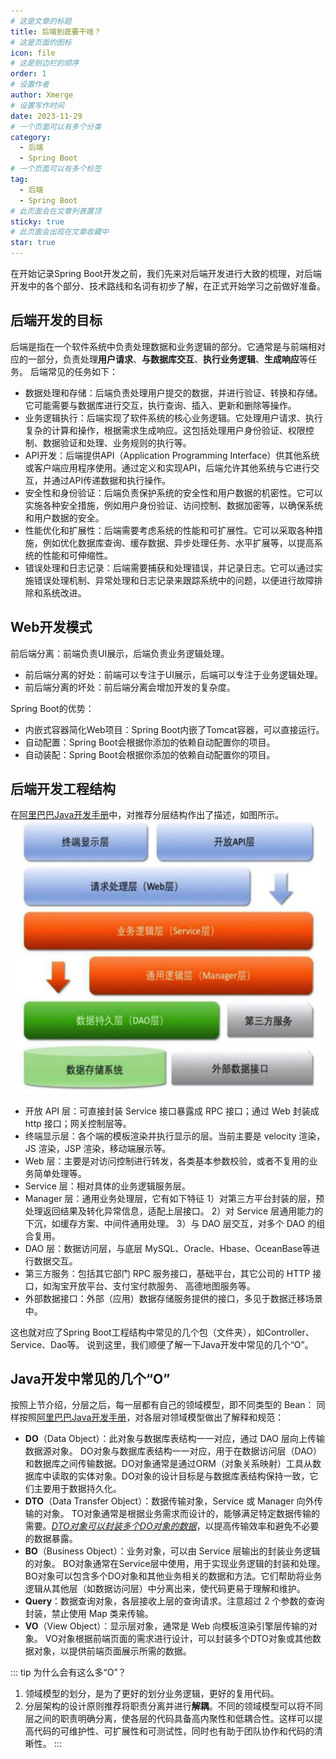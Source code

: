 ```yaml
---
# 这是文章的标题
title: 后端到底要干啥？
# 这是页面的图标
icon: file
# 这是侧边栏的顺序
order: 1
# 设置作者
author: Xmerge
# 设置写作时间
date: 2023-11-29
# 一个页面可以有多个分类
category:
  - 后端
  - Spring Boot
# 一个页面可以有多个标签
tag:
  - 后端
  - Spring Boot
# 此页面会在文章列表置顶
sticky: true
# 此页面会出现在文章收藏中
star: true
---
```


在开始记录Spring Boot开发之前，我们先来对后端开发进行大致的梳理，对后端开发中的各个部分、技术路线和名词有初步了解，在正式开始学习之前做好准备。

<!-- more -->

## 后端开发的目标

后端是指在一个软件系统中负责处理数据和业务逻辑的部分。它通常是与前端相对应的一部分，负责处理**用户请求**、**与数据库交互**、**执行业务逻辑**、**生成响应**等任务。
后端常见的任务如下：

- 数据处理和存储：后端负责处理用户提交的数据，并进行验证、转换和存储。它可能需要与数据库进行交互，执行查询、插入、更新和删除等操作。
- 业务逻辑执行：后端实现了软件系统的核心业务逻辑。它处理用户请求、执行复杂的计算和操作，根据需求生成响应。这包括处理用户身份验证、权限控制、数据验证和处理、业务规则的执行等。
- API开发：后端提供API（Application Programming Interface）供其他系统或客户端应用程序使用。通过定义和实现API，后端允许其他系统与它进行交互，并通过API传递数据和执行操作。
- 安全性和身份验证：后端负责保护系统的安全性和用户数据的机密性。它可以实施各种安全措施，例如用户身份验证、访问控制、数据加密等，以确保系统和用户数据的安全。
- 性能优化和扩展性：后端需要考虑系统的性能和可扩展性。它可以采取各种措施，例如优化数据库查询、缓存数据、异步处理任务、水平扩展等，以提高系统的性能和可伸缩性。
- 错误处理和日志记录：后端需要捕获和处理错误，并记录日志。它可以通过实施错误处理机制、异常处理和日志记录来跟踪系统中的问题，以便进行故障排除和系统改进。

## Web开发模式

前后端分离：前端负责UI展示，后端负责业务逻辑处理。

- 前后端分离的好处：前端可以专注于UI展示，后端可以专注于业务逻辑处理。
- 前后端分离的坏处：前后端分离会增加开发的复杂度。

Spring Boot的优势：

- 内嵌式容器简化Web项目：Spring Boot内嵌了Tomcat容器，可以直接运行。
- 自动配置：Spring Boot会根据你添加的依赖自动配置你的项目。
- 自动装配：Spring Boot会根据你添加的依赖自动配置你的项目。

## 后端开发工程结构

在[阿里巴巴Java开发手册](https://github.com/alibaba/p3c/tree/master)中，对推荐分层结构作出了描述，如图所示。
![初始化项目结构](./img/_00_layer.png)

- 开放 API 层：可直接封装 Service 接口暴露成 RPC 接口；通过 Web 封装成 http 接口；网关控制层等。
- 终端显示层：各个端的模板渲染并执行显示的层。当前主要是 velocity 渲染，JS 渲染，JSP 渲染，移动端展示等。
- Web 层：主要是对访问控制进行转发，各类基本参数校验，或者不复用的业务简单处理等。
- Service 层：相对具体的业务逻辑服务层。
- Manager 层：通用业务处理层，它有如下特征
1）对第三方平台封装的层，预处理返回结果及转化异常信息，适配上层接口。
2）对 Service 层通用能力的下沉，如缓存方案、中间件通用处理。
3）与 DAO 层交互，对多个 DAO 的组合复用。
- DAO 层：数据访问层，与底层 MySQL、Oracle、Hbase、OceanBase等进行数据交互。
- 第三方服务：包括其它部门 RPC 服务接口，基础平台，其它公司的 HTTP 接口，如淘宝开放平台、支付宝付款服务、
高德地图服务等。
- 外部数据接口：外部（应用）数据存储服务提供的接口，多见于数据迁移场景中。

这也就对应了Spring Boot工程结构中常见的几个包（文件夹），如Controller、Service、Dao等。
说到这里，我们顺便了解一下Java开发中常见的几个“O”。

## Java开发中常见的几个“O”

按照上节介绍，分层之后，每一层都有自己的领域模型，即不同类型的 Bean：
同样按照[阿里巴巴Java开发手册](https://github.com/alibaba/p3c/tree/master)，对各层对领域模型做出了解释和规范：

- **DO**（Data Object）：此对象与数据库表结构一一对应，通过 DAO 层向上传输数据源对象。
  DO对象与数据库表结构一一对应，用于在数据访问层（DAO）和数据库之间传输数据。DO对象通常是通过ORM（对象关系映射）工具从数据库中读取的实体对象。DO对象的设计目标是与数据库表结构保持一致，它们主要用于数据持久化。
- **DTO**（Data Transfer Object）：数据传输对象，Service 或 Manager 向外传输的对象。
  TO对象通常是根据业务需求而设计的，能够满足特定数据传输的需要。<u>_DTO对象可以封装多个DO对象的数据_</u>，以提高传输效率和避免不必要的数据暴露。
- **BO**（Business Object）：业务对象，可以由 Service 层输出的封装业务逻辑的对象。
  BO对象通常在Service层中使用，用于实现业务逻辑的封装和处理。BO对象可以包含多个DO对象和其他业务相关的数据和方法。它们帮助将业务逻辑从其他层（如数据访问层）中分离出来，使代码更易于理解和维护。
- **Query**：数据查询对象，各层接收上层的查询请求。注意超过 2 个参数的查询封装，禁止使用 Map 类来传输。
- **VO**（View Object）：显示层对象，通常是 Web 向模板渲染引擎层传输的对象。
  VO对象根据前端页面的需求进行设计，可以封装多个DTO对象或其他数据对象，以提供前端页面展示所需的数据。

::: tip 为什么会有这么多“O”？

  1. 领域模型的划分，是为了更好的划分业务逻辑，更好的复用代码。
  2. 分层架构的设计原则推荐将职责分离并进行**解耦**。不同的领域模型可以将不同层之间的职责明确分离，使各层的代码具备高内聚性和低耦合性。这样可以提高代码的可维护性、可扩展性和可测试性，同时也有助于团队协作和代码的清晰性。
:::
